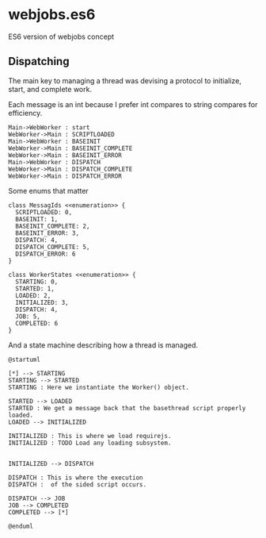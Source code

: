 # webjobs.es6
ES6 version of webjobs concept


## Dispatching

The main key to managing a thread was devising a protocol to initialize, start, and complete work.

Each message is an int because I prefer int compares to string compares for efficiency.

```plantuml
Main->WebWorker : start
WebWorker->Main : SCRIPTLOADED
Main->WebWorker : BASEINIT
WebWorker->Main : BASEINIT_COMPLETE
WebWorker->Main : BASEINIT_ERROR
Main->WebWorker : DISPATCH
WebWorker->Main : DISPATCH_COMPLETE
WebWorker->Main : DISPATCH_ERROR
```

Some enums that matter

```plantuml
class MessagIds <<enumeration>> {
  SCRIPTLOADED: 0,
  BASEINIT: 1,
  BASEINIT_COMPLETE: 2,
  BASEINIT_ERROR: 3,
  DISPATCH: 4,
  DISPATCH_COMPLETE: 5,
  DISPATCH_ERROR: 6
}

class WorkerStates <<enumeration>> {
  STARTING: 0,
  STARTED: 1,
  LOADED: 2,
  INITIALIZED: 3,
  DISPATCH: 4,
  JOB: 5,
  COMPLETED: 6
}
```

And a state machine describing how a thread is managed.

```plantuml
@startuml

[*] --> STARTING
STARTING --> STARTED
STARTING : Here we instantiate the Worker() object.

STARTED --> LOADED
STARTED : We get a message back that the basethread script properly loaded.
LOADED --> INITIALIZED

INITIALIZED : This is where we load requirejs.
INITIALIZED : TODO Load any loading subsystem.


INITIALIZED --> DISPATCH

DISPATCH : This is where the execution
DISPATCH :  of the sided script occurs.

DISPATCH --> JOB
JOB --> COMPLETED
COMPLETED --> [*]

@enduml
```
